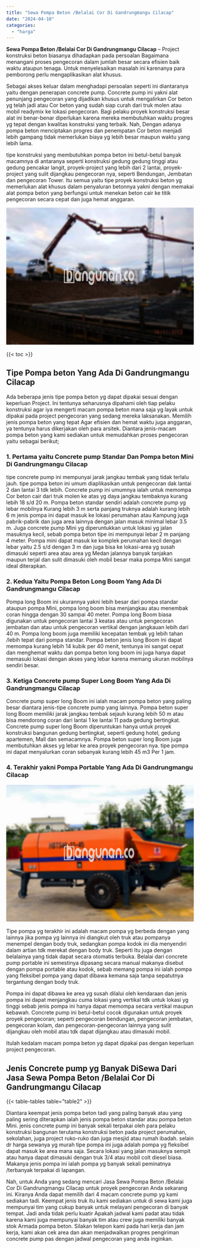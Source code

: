 ```yaml
---
title: "Sewa Pompa Beton /Belalai Cor Di Gandrungmangu Cilacap"
date: "2024-04-10"
categories: 
  - "harga"
---
```


**Sewa Pompa Beton /Belalai Cor Di Gandrungmangu Cilacap** – Project konstruksi beton biasanya dihadapkan pada persoalan Bagaimana menangani proses pengecoran dalam jumlah besar secara efisien baik waktu ataupun tenaga. Untuk menyelesaikan masalah ini karenanya para pemborong perlu mengaplikasikan alat khusus.

Sebagai akses keluar dalam menghadapi persoalan seperti ini diantaranya yaitu dengan penerapan concrete pump. Concrete pump ini yakni alat penunjang pengecoran yang dijadikan khusus untuk mengalirkan Cor beton yg telah jadi atau Cor beton yang sudah siap curah dari truk molen atau mobil readymix ke lokasi pengecoran. Bagi pelaku proyek konstruksi besar alat ini benar-benar diperlukan karena mereka membutuhkan waktu progres yg tepat dengan kwalitas konstruksi yang terbaik. Nah, Dengan adanya pompa beton menciptakan progres dan penempatan Cor beton menjadi lebih gampang tidak memerlukan biaya yg lebih besar maupun waktu yang lebih lama.

tipe konstruksi yang membutuhkan pompa beton ini betul-betul banyak macamnya di antaranya seperti konstruksi gedung gedung tinggi atau gedung pencakar langit, proyek-project yang lebih dari 2 lantai, proyek-project yang sulit dijangkau pengecoran nya, seperti Bendungan, Jembatan dan pengecoran Tower. Itu semua yaitu tipe proyek konstruksi beton yg memerlukan alat khusus dalam penyaluran betonnya yakni dengan memakai alat pompa beton yang berfungsi untuk menekan beton cair ke titik pengecoran secara cepat dan juga hemat anggaran.

![Sewa Pompa Beton /Belalai Cor Di Gandrungmangu Cilacap](/images/sewa-concrete-pump-28.png)

{{< toc >}}

## Tipe Pompa beton Yang Ada Di Gandrungmangu Cilacap

Ada beberapa jenis tipe pompa beton yg dapat dipakai sesuai dengan keperluan Project. Ini tentunya seharusnya dipahami oleh tiap pelaku konstruksi agar iya mengerti macam pompa beton mana saja yg layak untuk dipakai pada project pengecoran yang sedang mereka laksanakan. Memilih jenis pompa beton yang tepat Agar efisien dan hemat waktu juga anggaran, ya tentunya harus dikerjakan oleh para arsitek. Diantara jenis-macam pompa beton yang kami sediakan untuk memudahkan proses pengecoran yaitu sebagai berikut;

### 1\. Pertama yaitu Concrete pump Standar Dan Pompa beton Mini Di Gandrungmangu Cilacap

tipe concrete pump ini mempunyai jarak jangkau tembak yang tidak terlalu jauh. tipe pompa beton ini umum diaplikasikan untuk pengecoran dak lantai 2 dan lantai 3 tdk lebih. Concrete pump ini umumnya ialah untuk memompa Cor beton cair dari truk molen ke atas yg daya jangkau tembaknya kurang lebih 18 s/d 20 m. Pompa beton standar sendiri adalah concrete pump yg lebar mobilnya Kurang lebih 3 m serta panjang truknya adalah kurang lebih 6 m jenis pompa ini dapat masuk ke lokasi perumahan atau Kampung juga pabrik-pabrik dan juga area lainnya dengan jalan masuk minimal lebar 3.5 m. Juga concrete pump Mini yg diperuntukkan untuk lokasi yg jalan masuknya kecil, sebab pompa beton tipe ini mempunyai lebar 2 m panjang 4 meter. Pompa mini dapat masuk ke komplek perumahan kecil dengan lebar yaitu 2.5 s/d dengan 3 m dan juga bisa ke lokasi-area yg susah dimasuki seperti area atau area yg Medan jalannya banyak tanjakan maupun terjal dan sulit dimasuki oleh mobil besar maka pompa Mini sangat ideal diterapkan.

### 2\. Kedua Yaitu Pompa Beton Long Boom Yang Ada Di Gandrungmangu Cilacap

Pompa long Boom ini ukurannya yakni lebih besar dari pompa standar ataupun pompa Mini, pompa long boom bisa menjangkau atau menembak coran hingga dengan 30 sampai 40 meter. Pompa long Boom biasa digunakan untuk pengecoran lantai 3 keatas atau untuk pengecoran jembatan dan atau untuk pengecoran vertikal dengan jangkauan lebih dari 40 m. Pompa long boom juga memiliki kecepatan tembak yg lebih tahan /lebih tepat dari pompa standar. Pompa beton jenis long Boom ini dapat memompa kurang lebih 14 kubik per 40 menit, tentunya ini sangat cepat dan menghemat waktu dan pompa beton long boom ini juga hanya dapat memasuki lokasi dengan akses yang lebar karena memang ukuran mobilnya sendiri besar.

### 3\. Ketiga Concrete pump Super Long Boom Yang Ada Di Gandrungmangu Cilacap

Concrete pump super long Boom ini ialah macam pompa beton yang paling besar diantara jenis-tipe concrete pump yang lainnya. Pompa beton super long Boom memiliki jarak jangkau tembak sejauh kurang lebih 50 m atau bisa mendorong coran dari lantai 1 ke lantai 11 pada gedung bertingkat. Concrete pump super long Boom diperuntukan hanya untuk proyek konstruksi bangunan gedung bertingkat, seperti gedung hotel, gedung apartemen, Mall dan semacamnya. Pompa beton super long Boom juga membutuhkan akses yg lebar ke area proyek pengecoran nya. tipe pompa ini dapat menyalurkan coran sebanyak kurang lebih 45 m3 Per 1 jam.

### 4\. Terakhir yakni Pompa Portable Yang Ada Di Gandrungmangu Cilacap

![Sewa Pompa Beton /Belalai Cor Di Gandrungmangu Cilacap](/images/sewa-concrete-pump-16.png)

Tipe pompa yg terakhir ini adalah macam pompa yg berbeda dengan yang lainnya jika pompa yg lainnya ini diangkut oleh truk atau pompanya menempel dengan body truk, sedangkan pompa kodok ini dia menyendiri dalam artian tdk merekat dengan body truk. Seperti Itu juga dengan belalainya yang tidak dapat secara otomatis terbuka. Belalai dari concrete pump portable ini semestinya dipasang secara manual makanya disebut dengan pompa portable atau kodok, sebab memang pompa ini ialah pompa yang fleksibel pompa yang dapat dibawa kemana saja tanpa sepatutnya tergantung dengan body truk.

Pompa ini dapat dibawa ke area yg susah dilalui oleh kendaraan dan jenis pompa ini dapat menjangkau cuma lokasi yang vertikal tdk untuk lokasi yg tinggi sebab jenis pompa ini hanya dapat memompa secara vertikal maupun kebawah. Concrete pump ini betul-betul cocok digunakan untuk proyek proyek pengecoran; seperti pengecoran bendungan, pengecoran jembatan, pengecoran kolam, dan pengecoran-pengecoran lainnya yang sulit dijangkau oleh mobil atau tdk dapat dijangkau atau dimasuki mobil.

Itulah kedalam macam pompa beton yg dapat dipakai pas dengan keperluan project pengecoran.

## Jenis Concrete pump yg Banyak DiSewa Dari Jasa Sewa Pompa Beton /Belalai Cor Di Gandrungmangu Cilacap

{{< table-tables table="table2" >}}

Diantara keempat jenis pompa beton tadi yang paling banyak atau yang paling sering diterapkan ialah jenis pompa beton standar atau pompa beton Mini. jenis concrete pump ini banyak sekali terpakai oleh para pelaku konstruksi bangunan terutama konstruksi beton pada project perumahan, sekolahan, juga project ruko-ruko dan juga mesjid atau rumah ibadah. selain dr harga sewanya yg murah tipe pompa ini juga adalah pompa yg fleksibel dapat masuk ke area mana saja. Secara lokasi yang jalan masuknya sempit atau hanya dapat dimasuki dengan truk 3/4 atau mobil colt diesel biasa. Makanya jenis pompa ini ialah pompa yg banyak sekali peminatnya /terbanyak terpakai di lapangan.

Nah, untuk Anda yang sedang mencari Jasa Sewa Pompa Beton /Belalai Cor Di Gandrungmangu Cilacap untuk proyek pengecoran Anda sekarang ini. Kiranya Anda dapat memilih dari 4 macam concrete pump yg kami sediakan tadi. Keempat jenis truk itu kami sediakan untuk di sewa kami juga mempunyai tim yang cukup banyak untuk melayani pengecoran di banyak tempat. Jadi anda tidak perlu kuatir Apakah jadwal kami padat atau tidak karena kami juga mempunyai banyak tim atau crew juga memiliki banyak stok Armada pompa beton. Silakan telepon kami pada hari kerja dan jam kerja, kami akan cek area dan akan menjadwalkan progres pengiriman concrete pump pas dengan jadwal pengecoran yang anda inginkan.
